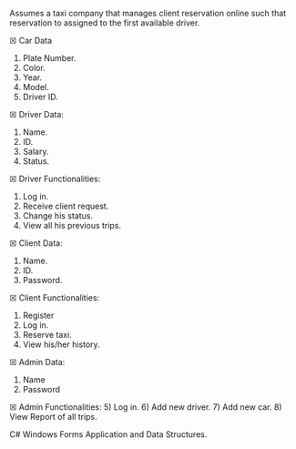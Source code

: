 Assumes a taxi company that manages client reservation online such that reservation to assigned to the first available driver.

☒ Car Data
1) Plate Number.
2) Color.
3) Year.
4) Model.
5) Driver ID.

☒ Driver Data:
1) Name.
2) ID.
3) Salary.
4) Status.

☒ Driver Functionalities:
1) Log in.
2) Receive client request.
3) Change his status.
4) View all his previous trips.

☒ Client Data:
1) Name.
2) ID.
3) Password.

☒ Client Functionalities:
1) Register
2) Log in.
3) Reserve taxi.
4) View his/her history.

☒ Admin Data:
1) Name
2) Password

☒ Admin Functionalities:
5) Log in.
6) Add new driver.
7) Add new car.
8) View Report of all trips.

C# Windows Forms Application and Data Structures.
